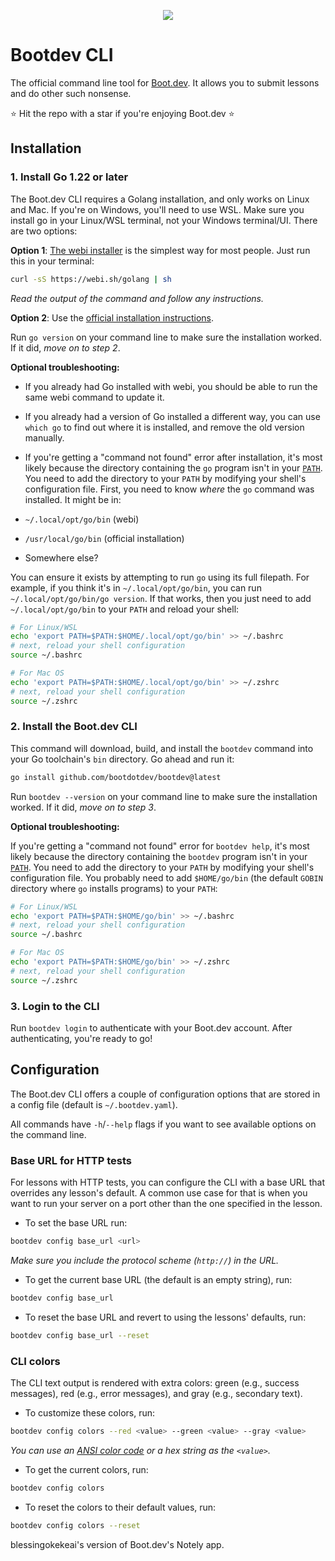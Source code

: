 <p align="center">
  <img src="https://github.com/bootdotdev/bootdev/assets/4583705/7a1184f1-bb43-45fa-a363-f18f8309056f" />
</p>

# Bootdev CLI

The official command line tool for [Boot.dev](https://www.boot.dev). It allows you to submit lessons and do other such nonsense.

⭐ Hit the repo with a star if you're enjoying Boot.dev ⭐

## Installation

### 1. Install Go 1.22 or later

The Boot.dev CLI requires a Golang installation, and only works on Linux and Mac. If you're on Windows, you'll need to use WSL. Make sure you install go in your Linux/WSL terminal, not your Windows terminal/UI. There are two options:

**Option 1**: [The webi installer](https://webinstall.dev/golang/) is the simplest way for most people. Just run this in your terminal:

```bash
curl -sS https://webi.sh/golang | sh
```

_Read the output of the command and follow any instructions._

**Option 2**: Use the [official installation instructions](https://go.dev/doc/install).

Run `go version` on your command line to make sure the installation worked. If it did, _move on to step 2_.

**Optional troubleshooting:**

- If you already had Go installed with webi, you should be able to run the same webi command to update it.
- If you already had a version of Go installed a different way, you can use `which go` to find out where it is installed, and remove the old version manually.
- If you're getting a "command not found" error after installation, it's most likely because the directory containing the `go` program isn't in your [`PATH`](https://opensource.com/article/17/6/set-path-linux). You need to add the directory to your `PATH` by modifying your shell's configuration file. First, you need to know _where_ the `go` command was installed. It might be in:

- `~/.local/opt/go/bin` (webi)
- `/usr/local/go/bin` (official installation)
- Somewhere else?

You can ensure it exists by attempting to run `go` using its full filepath. For example, if you think it's in `~/.local/opt/go/bin`, you can run `~/.local/opt/go/bin/go version`. If that works, then you just need to add `~/.local/opt/go/bin` to your `PATH` and reload your shell:

```bash
# For Linux/WSL
echo 'export PATH=$PATH:$HOME/.local/opt/go/bin' >> ~/.bashrc
# next, reload your shell configuration
source ~/.bashrc
```

```bash
# For Mac OS
echo 'export PATH=$PATH:$HOME/.local/opt/go/bin' >> ~/.zshrc
# next, reload your shell configuration
source ~/.zshrc
```

### 2. Install the Boot.dev CLI

This command will download, build, and install the `bootdev` command into your Go toolchain's `bin` directory. Go ahead and run it:

```bash
go install github.com/bootdotdev/bootdev@latest
```

Run `bootdev --version` on your command line to make sure the installation worked. If it did, _move on to step 3_.

**Optional troubleshooting:**

If you're getting a "command not found" error for `bootdev help`, it's most likely because the directory containing the `bootdev` program isn't in your [`PATH`](https://opensource.com/article/17/6/set-path-linux). You need to add the directory to your `PATH` by modifying your shell's configuration file. You probably need to add `$HOME/go/bin` (the default `GOBIN` directory where `go` installs programs) to your `PATH`:

```bash
# For Linux/WSL
echo 'export PATH=$PATH:$HOME/go/bin' >> ~/.bashrc
# next, reload your shell configuration
source ~/.bashrc
```

```bash
# For Mac OS
echo 'export PATH=$PATH:$HOME/go/bin' >> ~/.zshrc
# next, reload your shell configuration
source ~/.zshrc
```

### 3. Login to the CLI

Run `bootdev login` to authenticate with your Boot.dev account. After authenticating, you're ready to go!

## Configuration

The Boot.dev CLI offers a couple of configuration options that are stored in a config file (default is `~/.bootdev.yaml`).

All commands have `-h`/`--help` flags if you want to see available options on the command line.

### Base URL for HTTP tests

For lessons with HTTP tests, you can configure the CLI with a base URL that overrides any lesson's default. A common use case for that is when you want to run your server on a port other than the one specified in the lesson.

- To set the base URL run:

```bash
bootdev config base_url <url>
```

*Make sure you include the protocol scheme (`http://`) in the URL.*

- To get the current base URL (the default is an empty string), run:

```bash
bootdev config base_url
```

- To reset the base URL and revert to using the lessons' defaults, run:

```bash
bootdev config base_url --reset
```

### CLI colors

The CLI text output is rendered with extra colors: green (e.g., success messages), red (e.g., error messages), and gray (e.g., secondary text).

- To customize these colors, run:

```bash
bootdev config colors --red <value> --green <value> --gray <value>
```

*You can use an [ANSI color code](https://en.wikipedia.org/wiki/ANSI_escape_code#8-bit) or a hex string as the `<value>`.*

- To get the current colors, run:

```bash
bootdev config colors
```

- To reset the colors to their default values, run:

```bash
bootdev config colors --reset
```
blessingokekeai's version of Boot.dev's Notely app.
